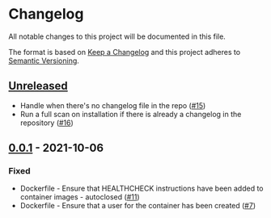 # Changelog

All notable changes to this project will be documented in this file.

The format is based on [Keep a Changelog](https://keepachangelog.com/en/1.0.0/)
and this project adheres to [Semantic Versioning](https://semver.org/spec/v2.0.0.html).

## [Unreleased]
- Handle when there's no changelog file in the repo ([#15](https://github.com/SmartBear/changelog-bot/issues/15))
- Run a full scan on installation if there is already a changelog in the repository ([#16](https://github.com/SmartBear/changelog-bot/issues/16))

## [0.0.1] - 2021-10-06
### Fixed
- Dockerfile - Ensure that HEALTHCHECK instructions have been added to container images - autoclosed ([#11](https://github.com/SmartBear/changelog-bot/issues/11))
- Dockerfile - Ensure that a user for the container has been created ([#7](https://github.com/SmartBear/changelog-bot/issues/7))

[Unreleased]: https://github.com/SmartBear/changelog-bot/compare/0.0.1...main
[0.0.1]: https://github.com/SmartBear/changelog-bot/compare/2aff8a3d9ac686f30bede9f528f74ab6e1560f0f...0.0.1
